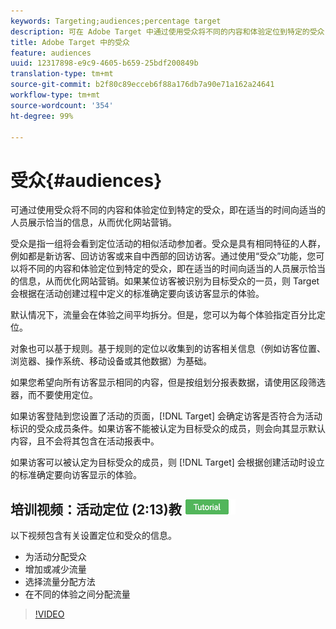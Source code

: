 ```yaml
---
keywords: Targeting;audiences;percentage target
description: 可在 Adobe Target 中通过使用受众将不同的内容和体验定位到特定的受众，即在适当的时间向适当的人员展示恰当的信息，从而优化网站营销。
title: Adobe Target 中的受众
feature: audiences
uuid: 12317898-e9c9-4605-b659-25bdf200849b
translation-type: tm+mt
source-git-commit: b2f80c89ecceb6f88a176db7a90e71a162a24641
workflow-type: tm+mt
source-wordcount: '354'
ht-degree: 99%

---
```



# 受众{#audiences}

可通过使用受众将不同的内容和体验定位到特定的受众，即在适当的时间向适当的人员展示恰当的信息，从而优化网站营销。

受众是指一组将会看到定位活动的相似活动参加者。受众是具有相同特征的人群，例如都是新访客、回访访客或来自中西部的回访访客。通过使用“受众”功能，您可以将不同的内容和体验定位到特定的受众，即在适当的时间向适当的人员展示恰当的信息，从而优化网站营销。如果某位访客被识别为目标受众的一员，则 Target 会根据在活动创建过程中定义的标准确定要向该访客显示的体验。

默认情况下，流量会在体验之间平均拆分。但是，您可以为每个体验指定百分比定位。

对象也可以基于规则。基于规则的定位以收集到的访客相关信息（例如访客位置、浏览器、操作系统、移动设备或其他数据）为基础。

如果您希望向所有访客显示相同的内容，但是按组划分报表数据，请使用区段筛选器，而不要使用定位。

如果访客登陆到您设置了活动的页面，[!DNL Target] 会确定访客是否符合为活动标识的受众成员条件。如果访客不能被认定为目标受众的成员，则会向其显示默认内容，且不会将其包含在活动报表中。

如果访客可以被认定为目标受众的成员，则 [!DNL Target] 会根据创建活动时设立的标准确定要向访客显示的体验。

## 培训视频：活动定位 (2:13)教 ![程徽章](/help/assets/tutorial.png)

以下视频包含有关设置定位和受众的信息。

* 为活动分配受众
* 增加或减少流量
* 选择流量分配方法
* 在不同的体验之间分配流量

>[!VIDEO](https://video.tv.adobe.com/v/17385)
